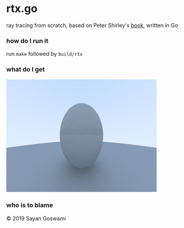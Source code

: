 # rtx.go
ray tracing from scratch, based on Peter Shirley's [book](https://raytracing.github.io/), written in Go

### how do I run it
run `make` followed by `build/rtx`

### what do I get
![](assets/diffused_shading.png)

### who is to blame
&copy; 2019 Sayan Goswami

